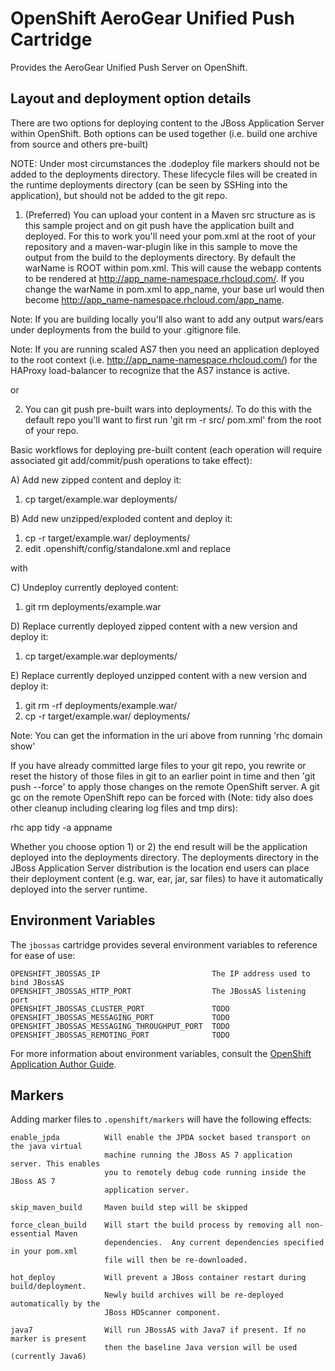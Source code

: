 # OpenShift AeroGear Unified Push Cartridge

Provides the AeroGear Unified Push Server on OpenShift.

## Layout and deployment option details

There are two options for deploying content to the JBoss Application Server within OpenShift. Both options
can be used together (i.e. build one archive from source and others pre-built)

NOTE: Under most circumstances the .dodeploy file markers should not be added to the deployments directory.
These lifecycle files will be created in the runtime deployments directory (can be seen by SSHing into the application),
but should not be added to the git repo.

1) (Preferred) You can upload your content in a Maven src structure as is this sample project and on 
git push have the application built and deployed.  For this to work you'll need your pom.xml at the 
root of your repository and a maven-war-plugin like in this sample to move the output from the build
to the deployments directory.  By default the warName is ROOT within pom.xml.  This will cause the 
webapp contents to be rendered at http://app_name-namespace.rhcloud.com/.  If you change the warName in 
pom.xml to app_name, your base url would then become http://app_name-namespace.rhcloud.com/app_name.

Note: If you are building locally you'll also want to add any output wars/ears under deployments 
from the build to your .gitignore file.

Note: If you are running scaled AS7 then you need an application deployed to the root context (i.e. 
http://app_name-namespace.rhcloud.com/) for the HAProxy load-balancer to recognize that the AS7 instance 
is active.

or

2) You can git push pre-built wars into deployments/.  To do this
with the default repo you'll want to first run 'git rm -r src/ pom.xml' from the root of your repo.

Basic workflows for deploying pre-built content (each operation will require associated git add/commit/push operations to take effect):

A) Add new zipped content and deploy it:

1. cp target/example.war deployments/

B) Add new unzipped/exploded content and deploy it:

1. cp -r target/example.war/ deployments/
2. edit .openshift/config/standalone.xml and replace
<deployment-scanner path="deployments" relative-to="jboss.server.base.dir" scan-interval="5000" deployment-timeout="300"/>
with 
<deployment-scanner path="deployments" relative-to="jboss.server.base.dir" scan-interval="5000" deployment-timeout="300" auto-deploy-exploded="true"/>

C) Undeploy currently deployed content:

1. git rm deployments/example.war

D) Replace currently deployed zipped content with a new version and deploy it:

1. cp target/example.war deployments/

E) Replace currently deployed unzipped content with a new version and deploy it:

1. git rm -rf deployments/example.war/
2. cp -r target/example.war/ deployments/

Note: You can get the information in the uri above from running 'rhc domain show'

If you have already committed large files to your git repo, you rewrite or reset the history of those files in git
to an earlier point in time and then 'git push --force' to apply those changes on the remote OpenShift server.  A 
git gc on the remote OpenShift repo can be forced with (Note: tidy also does other cleanup including clearing log
files and tmp dirs):

rhc app tidy -a appname


Whether you choose option 1) or 2) the end result will be the application 
deployed into the deployments directory. The deployments directory in the 
JBoss Application Server distribution is the location end users can place 
their deployment content (e.g. war, ear, jar, sar files) to have it 
automatically deployed into the server runtime.


## Environment Variables

The `jbossas` cartridge provides several environment variables to reference for ease
of use:

    OPENSHIFT_JBOSSAS_IP                         The IP address used to bind JBossAS
    OPENSHIFT_JBOSSAS_HTTP_PORT                  The JBossAS listening port
    OPENSHIFT_JBOSSAS_CLUSTER_PORT               TODO
    OPENSHIFT_JBOSSAS_MESSAGING_PORT             TODO
    OPENSHIFT_JBOSSAS_MESSAGING_THROUGHPUT_PORT  TODO
    OPENSHIFT_JBOSSAS_REMOTING_PORT              TODO

For more information about environment variables, consult the
[OpenShift Application Author Guide](https://github.com/openshift/origin-server/blob/master/node/README.writing_applications.md).

## Markers

Adding marker files to `.openshift/markers` will have the following effects:

    enable_jpda          Will enable the JPDA socket based transport on the java virtual
                         machine running the JBoss AS 7 application server. This enables
                         you to remotely debug code running inside the JBoss AS 7
                         application server.
    
    skip_maven_build     Maven build step will be skipped
    
    force_clean_build    Will start the build process by removing all non-essential Maven
                         dependencies.  Any current dependencies specified in your pom.xml
                         file will then be re-downloaded.

    hot_deploy           Will prevent a JBoss container restart during build/deployment.
                         Newly build archives will be re-deployed automatically by the
                         JBoss HDScanner component.
    
    java7                Will run JBossAS with Java7 if present. If no marker is present
                         then the baseline Java version will be used (currently Java6)
